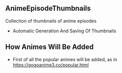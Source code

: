 ## AnimeEpisodeThumbnails

Collection of thumbnails of anime episodes

- Automatic Generation And Saving Of Thumbnails

## How Animes Will Be Added

- First of all the popular animes will be added, as in https://gogoanime3.co/popular.html